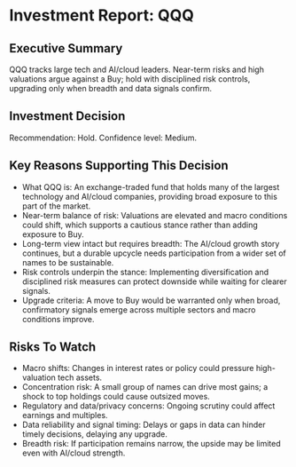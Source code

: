 # Investment Report: QQQ
## Executive Summary
QQQ tracks large tech and AI/cloud leaders. Near-term risks and high valuations argue against a Buy; hold with disciplined risk controls, upgrading only when breadth and data signals confirm.

## Investment Decision
Recommendation: Hold. Confidence level: Medium.

## Key Reasons Supporting This Decision
- What QQQ is: An exchange-traded fund that holds many of the largest technology and AI/cloud companies, providing broad exposure to this part of the market.
- Near-term balance of risk: Valuations are elevated and macro conditions could shift, which supports a cautious stance rather than adding exposure to Buy.
- Long-term view intact but requires breadth: The AI/cloud growth story continues, but a durable upcycle needs participation from a wider set of names to be sustainable.
- Risk controls underpin the stance: Implementing diversification and disciplined risk measures can protect downside while waiting for clearer signals.
- Upgrade criteria: A move to Buy would be warranted only when broad, confirmatory signals emerge across multiple sectors and macro conditions improve.

## Risks To Watch
- Macro shifts: Changes in interest rates or policy could pressure high-valuation tech assets.
- Concentration risk: A small group of names can drive most gains; a shock to top holdings could cause outsized moves.
- Regulatory and data/privacy concerns: Ongoing scrutiny could affect earnings and multiples.
- Data reliability and signal timing: Delays or gaps in data can hinder timely decisions, delaying any upgrade.
- Breadth risk: If participation remains narrow, the upside may be limited even with AI/cloud strength.